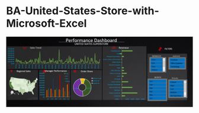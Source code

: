 # BA-United-States-Store-with-Microsoft-Excel
![Image](https://raw.githubusercontent.com/lephamduong/BA-United-States-Store-with-Microsoft-Excel/main/project1.png)

